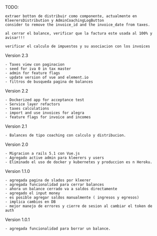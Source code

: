 TODO:
    
    extraer botton de distribuir como componente, actualmente en KleerersDistribution y AdminCoachingLogButton
    consider to remove the invoice_id and the invoice_date from taxes.
    
    al cerrar el balance, verificar que la factura este usada al 100% y avisar!!!
    
    verificar el calculo de impuestos y su asociacion con los invoices
    
Version 2.3

    - Taxes view con paginacion
    - seed for iva 0 in tax master
    - admin for feature flags
    - update version of vue and element.io
    - filtros de busqueda pagina de balances

Version 2.2
   
    - Dockerized app for acceptance test
    - Service layer refactors
    - taxes calculations
    - import and use invoices for alegra
    - feature flags for invoice and incomes

Version 2.1
    
    - Balances de tipo coaching con calculo y distribucion.

Version 2.0

    - Migracion a rails 5.1 con Vue.js 
    - Agregado active admin para kleerers y users
    - Eliminado el uso de docker y kubernetes y produccion es n Heroku.

Version 1.1.0

    - agregada pagina de slados por kleerer
    - agregada funcionalidad para cerrar balances
    - ahora un balance cerrado va a saldos directamente
    - agregado el input money
    - es posible agregar saldos manualmente ( ingresos y egresos)
    - implica cambios en DB
    - mejor manejo de errores y cierre de sesion al cambiar el token de auth

Version 1.0.1

    - agregada funcionalidad para borrar un balance.
